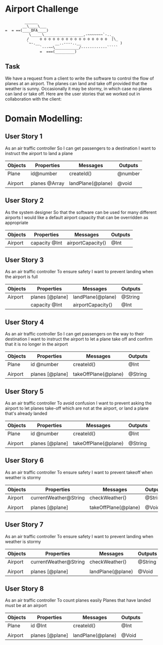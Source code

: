 Airport Challenge
=================

```
         ______
        __\____\___
=  = ==(____DFA____)
           \_____\__________________,-~~~~~~~`-.._
          /     o o o o o o o o o o o o o o o o  |\_
          `~-.__       __..----..__                  )
                `---~~\___________/------------`````
                =  ===(_________)

```

Task
-----

We have a request from a client to write the software to control the flow of planes at an airport. The planes can land and take off provided that the weather is sunny. Occasionally it may be stormy, in which case no planes can land or take off.  Here are the user stories that we worked out in collaboration with the client:


# Domain Modelling:

## User Story 1
As an air traffic controller
So I can get passengers to a destination
I want to instruct the airport to land a plane

| Objects   | Properties                | Messages          | Outputs |
| ----------| ------------------------- | ----------------- | ------- |
| Plane     | id@number                 | createId()        | @number |
|           |                           |                   |         |
| Airport   | planes @Array             |landPlane(@plane)  | @void   |

## User Story 2

As the system designer
So that the software can be used for many different airports
I would like a default airport capacity that can be overridden as appropriate

| Objects   | Properties                | Messages          | Outputs |
| ----------| ------------------------- | ----------------- | ------- |
| Airport   | capacity @Int             | airportCapacity() | @Int    |

## User Story 3

As an air traffic controller
To ensure safety
I want to prevent landing when the airport is full

| Objects   | Properties                | Messages          | Outputs |
| ----------| ------------------------- | ----------------- | ------- |
| Airport   | planes [@plane]           | landPlane(@plane) |@String  |
|           | capacity @Int             | airportCapacity() |@Int     |

## User Story 4

As an air traffic controller
So I can get passengers on the way to their destination
I want to instruct the airport to let a plane take off and confirm that it is no longer in the airport


| Objects   | Properties                | Messages           | Outputs |
| ----------| ------------------------- | -----------------  | ------- |
| Plane     | id @number                |    createId()      | @Int    |
|           |                           |                    |         |
| Airport   | planes [@plane]           |takeOffPlane(@plane)| @String |

## User Story 5

As an air traffic controller
To avoid confusion
I want to prevent asking the airport to let planes take-off which are not at the airport, or land a plane that's already landed

| Objects   | Properties                | Messages           | Outputs |
| ----------| ------------------------- | -----------------  | ------- |
| Plane     | id @number                |      createId()    |@Int     |
|           |                           |                    |         |
| Airport   | planes [@plane]           |takeOffPlane(@plane)| @String |

## User Story 6

As an air traffic controller
To ensure safety
I want to prevent takeoff when weather is stormy

| Objects   | Properties                | Messages           | Outputs |
| ----------| ------------------------- | -----------------  | ------- |
| Airport   |  currentWeather@String    | checkWeather()     | @String |
|           |                           |                    |         |
| Airport   | planes [@plane]           |takeOffPlane(@plane)| @Void   |

## User Story 7

As an air traffic controller
To ensure safety
I want to prevent landing when weather is stormy

| Objects   | Properties                | Messages           | Outputs |
| ----------| ------------------------- | -----------------  | ------- |
| Airport   |  currentWeather@String    | checkWeather()     | @String |
|           |                           |                    |         |
| Airport   | planes [@plane]           |landPlane(@plane)   | @Void   |

## User Story 8

As an air traffic controller
To count planes easily
Planes that have landed must be at an airport

| Objects   | Properties                | Messages           | Outputs |
| ----------| ------------------------- | -----------------  | ------- |
| Plane     |   id @Int                 |createId()          | @Int    |
|           |                           |                    |         |
| Airport   | planes [@plane]           |landPlane(@plane)   | @Void   |